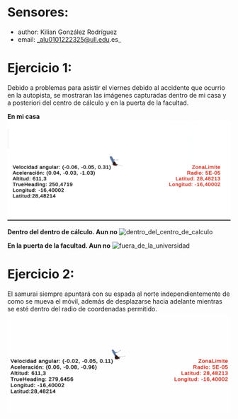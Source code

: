 # Sensores: 
* author: Kilian González Rodríguez
* email: _alu0101222325@ull.edu.es_

# Ejercicio 1:
Debido a problemas para asistir el viernes debido al accidente que ocurrio en la autopista, se mostraran las imágenes capturadas dentro de mi casa y a posteriori del centro de cálculo y en la puerta de la facultad.

**En mi casa**
![](./capturas/captura1.png)  

**Dentro del dentro de cálculo. Aun no**
![dentro_del_centro_de_calculo](./media/dentro_del_centro_de_calculo.jpg)  


**En la puerta de la facultad. Aun no**
![fuera_de_la_universidad](./media/fuera_de_la_universidad.jpg)  


# Ejercicio 2:
El samurai siempre apuntará con su espada al norte independientemente de como se mueva el móvil, además de desplazarse hacia adelante mientras se esté dentro del radio de coordenadas permitido. 
![](./capturas/gift1.gif)  
